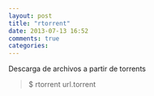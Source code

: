 ```yaml
---
layout: post
title: "rtorrent"
date: 2013-07-13 16:52
comments: true
categories: 
---
```

Descarga de archivos a partir de torrents

>$ rtorrent url.torrent

